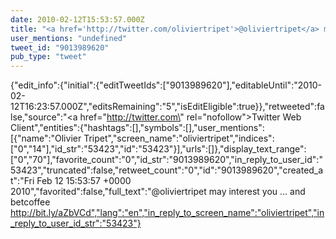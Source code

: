 ```yaml
---
date: 2010-02-12T15:53:57.000Z
title: "<a href='http://twitter.com/oliviertripet'>@oliviertripet</a> may interest you ... and betcoffee http://bit.ly/aZbVCd″"
user_mentions: "undefined"
tweet_id: "9013989620"
pub_type: "tweet"
---
```

{"edit_info":{"initial":{"editTweetIds":["9013989620"],"editableUntil":"2010-02-12T16:23:57.000Z","editsRemaining":"5","isEditEligible":true}},"retweeted":false,"source":"<a href=\"http://twitter.com\" rel=\"nofollow\">Twitter Web Client</a>","entities":{"hashtags":[],"symbols":[],"user_mentions":[{"name":"Olivier Tripet","screen_name":"oliviertripet","indices":["0","14"],"id_str":"53423","id":"53423"}],"urls":[]},"display_text_range":["0","70"],"favorite_count":"0","id_str":"9013989620","in_reply_to_user_id":"53423","truncated":false,"retweet_count":"0","id":"9013989620","created_at":"Fri Feb 12 15:53:57 +0000 2010","favorited":false,"full_text":"@oliviertripet may interest you ... and betcoffee http://bit.ly/aZbVCd","lang":"en","in_reply_to_screen_name":"oliviertripet","in_reply_to_user_id_str":"53423"}
